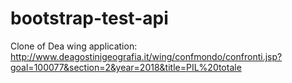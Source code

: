 # bootstrap-test-api

Clone of Dea wing application: http://www.deagostinigeografia.it/wing/confmondo/confronti.jsp?goal=100077&section=2&year=2018&title=PIL%20totale